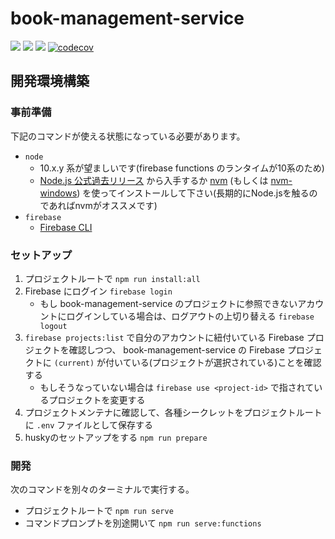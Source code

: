 # book-management-service

![](https://github.com/es-dev-camp/books-management-service/workflows/deploy/badge.svg) ![](https://github.com/es-dev-camp/books-management-service/workflows/nightly/badge.svg) ![](https://github.com/es-dev-camp/books-management-service/workflows/build/badge.svg) [![codecov](https://codecov.io/gh/es-dev-camp/books-management-service/branch/master/graph/badge.svg)](https://codecov.io/gh/es-dev-camp/books-management-service)

## 開発環境構築

### 事前準備

下記のコマンドが使える状態になっている必要があります。

* `node`
    * 10.x.y 系が望ましいです(firebase functions のランタイムが10系のため)
    * [Node.js 公式過去リリース](https://nodejs.org/dist/latest-v10.x/) から入手するか [nvm](https://github.com/nvm-sh/nvm) (もしくは [nvm-windows](https://github.com/coreybutler/nvm-windows)) を使ってインストールして下さい(長期的にNode.jsを触るのであればnvmがオススメです)
* `firebase`
    * [Firebase CLI](https://firebase.google.com/docs/cli?hl=ja)

### セットアップ

1. プロジェクトルートで `npm run install:all`
1. Firebase にログイン `firebase login`
    * もし book-management-service のプロジェクトに参照できないアカウントにログインしている場合は、ログアウトの上切り替える `firebase logout`
1. `firebase projects:list` で自分のアカウントに紐付いている Firebase プロジェクトを確認しつつ、 book-management-service の Firebase プロジェクトに `(current)` が付いている(プロジェクトが選択されている)ことを確認する
    * もしそうなっていない場合は `firebase use <project-id>` で指されているプロジェクトを変更する
1. プロジェクトメンテナに確認して、各種シークレットをプロジェクトルートに `.env` ファイルとして保存する
1. huskyのセットアップをする `npm run prepare`

### 開発

次のコマンドを別々のターミナルで実行する。

* プロジェクトルートで `npm run serve`
* コマンドプロンプトを別途開いて `npm run serve:functions`
